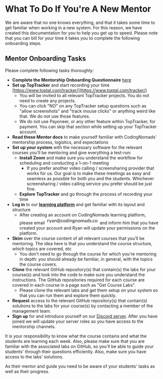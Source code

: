 # What To Do If You're A New Mentor

We are aware that no one knows everything, and that it takes some time to get familiar when working in a new system. For this reason, we have created this documentation for you to help you get up to speed. Please note that you can bill for your time it takes you to complete the following onboarding steps.

## Mentor Onboarding Tasks

Please complete following tasks thoroughly:

- **Complete the Mentorship Onboarding Questionnaire** [here](https://codingnomads.com/page/mentorship-onboarding-form)
- **Set up TopTracker** and start recording your time [https://www.toptal.com/tracker/](https://www.toptal.com/tracker/)
  - You will be invited to all relevant TopTracker projects. You do not need to create any projects.
  - You can click "NO" on any TopTracker setup questions such as "allow screenshots" and "track mouse clicks" or anything weird like that. We do not use those features. 
  - We do not use Payoneer, or any other feature within TopTracker, for payment. You can skip that section while setting up your TopTracker account.
- **Read these Mentor docs** to make yourself familiar with CodingNomads' mentorship process, logistics, and expectations
- **Set up your system** with the necessary software for the relevant courses you'll be mentoring and give everything a test-run:
  - **Install Zoom** and make sure you understand the workflow for scheduling and conducting a 1-on-1 meeting
    - If you prefer another video calling / screensharing provider that works for us. Our goal is to make these meetings as easy and seamless as possible for both you and the students. Whichever screensharing / video calling service you prefer should be just fine.
  - **Explore TopTracker** and go through the process of recording your time
- **Log in** to our **[learning platform](https://codingnomads.com)** and get familiar with its layout and structure
  - After creating an account on CodingNomads learning platform, please email <img style="display: inline-block;" alt="contact address for ryan" src="../images/email_ryan.png"/> and inform him that you have created your account and Ryan will update your permissions on the platform.
- **Skim** over the course content of all relevant courses that you'll be mentoring. The idea here is that you understand the course structure, which topics are covered, etc
  - You don't need to go through the course for which you're mentoring in depth: you should already be familiar, in general, with the topics the course covers.
- **Clone** the relevant GitHub repository(s) that contain(s) the labs for your course(s) and look into the code to make sure you understand the instructions. The GitHub repositories required for each course are covered in each course in a page such as "Get Course Labs".
  - Please clone the relevant labs and get them setup on your system so that you can run them and explore them quickly.
- **Request** access to the relevant GitHub repository(s) that contain(s) solutions to the labs for your course(s) by contacting a member of the management team.
- **Sign up** for and introduce yourself on our [Discord server](https://codingnomads.com). After you have joined we will update your server roles so you have access to the mentorship channels.


It is your responsibility to know what the course contains and what the students are learning each week. Also, please make sure that you are familiar with the associated labs on GitHub, so you'll be able to guide your students' through their questions efficiently.  Also, make sure you have access to the labs' solutions.

As their mentor and guide you need to be aware of your students' tasks as well as their progress.


